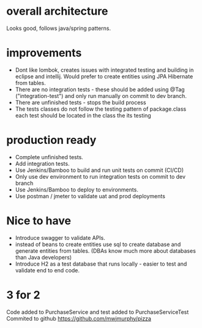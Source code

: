 # overall architecture
Looks good, follows java/spring patterns.

# improvements
- Dont like lombok, creates issues with integrated testing and building in eclipse and intellij. Would prefer to create entities using JPA Hibernate from tables.
- There are no integration tests - these should be added using @Tag ("integration-test") and only run manually on commit to dev branch.
- There are unfinished tests - stops the build process
- The tests classes do not follow the testing pattern of package.class each test should be located in the class the its testing

# production ready
- Complete unfinished tests.
- Add integration tests.
- Use Jenkins/Bamboo to build and run unit tests on commit (CI/CD)
- Only use dev environment to run integration tests on commit to dev branch
- Use Jenkins/Bamboo to deploy to environments.
- Use postman / jmeter to validate uat and prod deployments

# Nice to have
- Introduce swagger to validate APIs.
- instead of beans to create entities use sql to create database and generate entities from tables. (DBAs know much more about databases than Java developers)
- Introduce H2 as a test database that runs locally - easier to test and validate end to end code.

# 3 for 2
Code added to PurchaseService and test added to PurchaseServiceTest
Commited to github https://github.com/mwjmurphy/pizza
